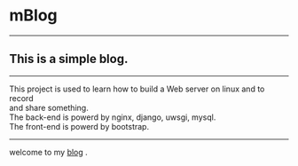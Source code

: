 # mBlog
***
## This is a simple blog.  

***

This project is used to learn how to build a Web server on linux and to record   
and share something.  
The back-end is powerd by nginx, django, uwsgi, mysql.  
The front-end is powerd by bootstrap.

***
welcome to my [blog](http://lyjlyj.tpddns.cn:88 "lyjlyj.tpddns.cn:88") .
